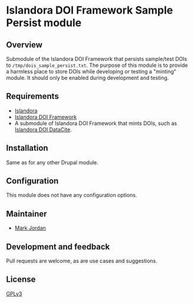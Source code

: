 # Islandora DOI Framework Sample Persist module

## Overview

Submodule of the Islandora DOI Framework that persists sample/test DOIs to `/tmp/dois_sample_persist.txt`. The purpose of this module is to provide a harmless place to store DOIs while developing or testing a "minting" module. It should only be enabled during development and testing.

## Requirements

* [Islandora](https://github.com/Islandora/islandora)
* [Islandora DOI Framework](../..)
* A submodule of Islandora DOI Framework that mints DOIs, such as [Islandora DOI DataCite](../islandora_doi_datacite).

## Installation

Same as for any other Drupal module.

## Configuration

This module does not have any configuration options.

## Maintainer

* [Mark Jordan](https://github.com/mjordan)

## Development and feedback

Pull requests are welcome, as are use cases and suggestions.

## License

 [GPLv3](http://www.gnu.org/licenses/gpl-3.0.txt)

